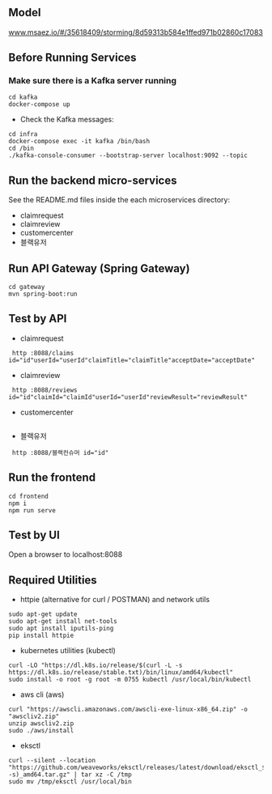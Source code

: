 # 

## Model
www.msaez.io/#/35618409/storming/8d59313b584e1ffed971b02860c17083

## Before Running Services
### Make sure there is a Kafka server running
```
cd kafka
docker-compose up
```
- Check the Kafka messages:
```
cd infra
docker-compose exec -it kafka /bin/bash
cd /bin
./kafka-console-consumer --bootstrap-server localhost:9092 --topic
```

## Run the backend micro-services
See the README.md files inside the each microservices directory:

- claimrequest
- claimreview
- customercenter
- 블랙유저


## Run API Gateway (Spring Gateway)
```
cd gateway
mvn spring-boot:run
```

## Test by API
- claimrequest
```
 http :8088/claims id="id"userId="userId"claimTitle="claimTitle"acceptDate="acceptDate"
```
- claimreview
```
 http :8088/reviews id="id"claimId="claimId"userId="userId"reviewResult="reviewResult"
```
- customercenter
```
```
- 블랙유저
```
 http :8088/블랙컨슈머 id="id"
```


## Run the frontend
```
cd frontend
npm i
npm run serve
```

## Test by UI
Open a browser to localhost:8088

## Required Utilities

- httpie (alternative for curl / POSTMAN) and network utils
```
sudo apt-get update
sudo apt-get install net-tools
sudo apt install iputils-ping
pip install httpie
```

- kubernetes utilities (kubectl)
```
curl -LO "https://dl.k8s.io/release/$(curl -L -s https://dl.k8s.io/release/stable.txt)/bin/linux/amd64/kubectl"
sudo install -o root -g root -m 0755 kubectl /usr/local/bin/kubectl
```

- aws cli (aws)
```
curl "https://awscli.amazonaws.com/awscli-exe-linux-x86_64.zip" -o "awscliv2.zip"
unzip awscliv2.zip
sudo ./aws/install
```

- eksctl 
```
curl --silent --location "https://github.com/weaveworks/eksctl/releases/latest/download/eksctl_$(uname -s)_amd64.tar.gz" | tar xz -C /tmp
sudo mv /tmp/eksctl /usr/local/bin
```
